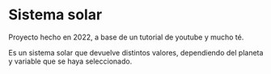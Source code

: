 # Sistema solar 
Proyecto hecho en 2022, a base de un tutorial de youtube y mucho té. 

Es un sistema solar que devuelve distintos valores, dependiendo del planeta y variable que se haya seleccionado.
